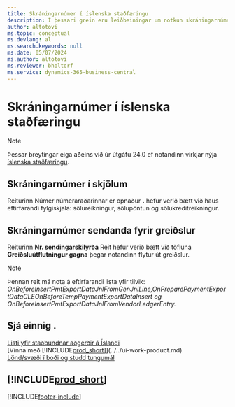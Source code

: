 ```yaml
---
title: Skráningarnúmer í íslenska staðfæringu
description: Í þessari grein eru leiðbeiningar um notkun skráningarnúmera í íslenskri staðfærslu.
author: altotovi
ms.topic: conceptual
ms.devlang: al
ms.search.keywords: null
ms.date: 05/07/2024
ms.author: altotovi
ms.reviewer: bholtorf
ms.service: dynamics-365-business-central
---
```


# <a name="registration-numbers-in-the-icelandic-localization"></a>Skráningarnúmer í íslenska staðfæringu

> [!NOTE]
> Þessar breytingar eiga aðeins við úr útgáfu 24.0 ef notandinn virkjar nýja [íslenska staðfæringu](iceland-global-core-app.md).

## <a name="registration-number-in-documents"></a>Skráningarnúmer í skjölum

Reiturinn Númer númeraraðarinnar er opnaður **.** hefur verið bætt við haus eftirfarandi fylgiskjala: sölureikningur, sölupöntun og sölukreditreikningur.

## <a name="sender-registration-number-for-payments"></a>Skráningarnúmer sendanda fyrir greiðslur

Reiturinn **Nr. sendingarskilyrða** Reit hefur verið bætt við töfluna **Greiðsluútflutningur gagna** þegar notandinn flytur út greiðslur.

> [!NOTE]
> Þennan reit má nota á eftirfarandi lista yfir tilvik: _OnBeforeInsertPmtExportDataJnlFromGenJnlLine,OnPreparePaymentExportDataCLEOnBeforeTempPaymentExportDataInsert_ _og_ _OnBeforeInsertPmtExportDataJnlFromVendorLedgerEntry._

## <a name="see-also"></a>Sjá einnig .

[Listi yfir staðbundnar aðgerðir á Íslandi](iceland-local-functionality.md)  
[Vinna með [!INCLUDE[prod_short](../../includes/prod_short.md)]](../../ui-work-product.md)  
[Lönd/svæði í boði og studd tungumál](/dynamics365/business-central/dev-itpro/compliance/apptest-countries-and-translations)  

## [!INCLUDE[prod_short](../../includes/free_trial_md.md)]

[!INCLUDE[footer-include](../../includes/footer-banner.md)]
